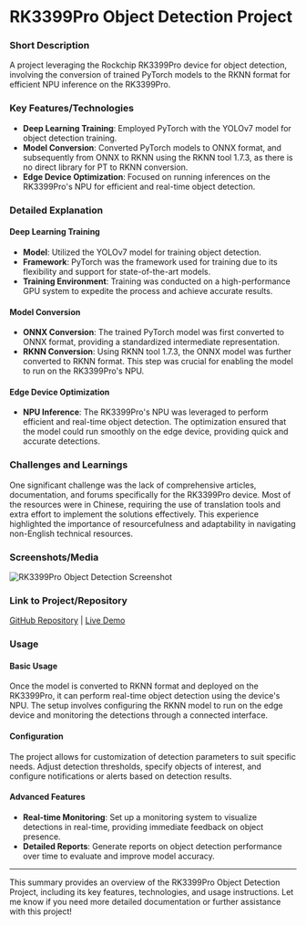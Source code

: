 # RK3399Pro Object Detection Project

### Short Description
A project leveraging the Rockchip RK3399Pro device for object detection, involving the conversion of trained PyTorch models to the RKNN format for efficient NPU inference on the RK3399Pro.

### Key Features/Technologies
- **Deep Learning Training**: Employed PyTorch with the YOLOv7 model for object detection training.
- **Model Conversion**: Converted PyTorch models to ONNX format, and subsequently from ONNX to RKNN using the RKNN tool 1.7.3, as there is no direct library for PT to RKNN conversion.
- **Edge Device Optimization**: Focused on running inferences on the RK3399Pro's NPU for efficient and real-time object detection.

### Detailed Explanation

#### Deep Learning Training
- **Model**: Utilized the YOLOv7 model for training object detection.
- **Framework**: PyTorch was the framework used for training due to its flexibility and support for state-of-the-art models.
- **Training Environment**: Training was conducted on a high-performance GPU system to expedite the process and achieve accurate results.

#### Model Conversion
- **ONNX Conversion**: The trained PyTorch model was first converted to ONNX format, providing a standardized intermediate representation.
- **RKNN Conversion**: Using RKNN tool 1.7.3, the ONNX model was further converted to RKNN format. This step was crucial for enabling the model to run on the RK3399Pro's NPU.

#### Edge Device Optimization
- **NPU Inference**: The RK3399Pro's NPU was leveraged to perform efficient and real-time object detection. The optimization ensured that the model could run smoothly on the edge device, providing quick and accurate detections.

### Challenges and Learnings
One significant challenge was the lack of comprehensive articles, documentation, and forums specifically for the RK3399Pro device. Most of the resources were in Chinese, requiring the use of translation tools and extra effort to implement the solutions effectively. This experience highlighted the importance of resourcefulness and adaptability in navigating non-English technical resources.

### Screenshots/Media
![RK3399Pro Object Detection Screenshot](link-to-screenshot)

### Link to Project/Repository
[GitHub Repository](https://github.com/username/rk3399pro-object-detection) | [Live Demo](https://username.github.io/rk3399pro-object-detection/)

### Usage

#### Basic Usage
Once the model is converted to RKNN format and deployed on the RK3399Pro, it can perform real-time object detection using the device's NPU. The setup involves configuring the RKNN model to run on the edge device and monitoring the detections through a connected interface.

#### Configuration
The project allows for customization of detection parameters to suit specific needs. Adjust detection thresholds, specify objects of interest, and configure notifications or alerts based on detection results.

#### Advanced Features
- **Real-time Monitoring**: Set up a monitoring system to visualize detections in real-time, providing immediate feedback on object presence.
- **Detailed Reports**: Generate reports on object detection performance over time to evaluate and improve model accuracy.

---

This summary provides an overview of the RK3399Pro Object Detection Project, including its key features, technologies, and usage instructions. Let me know if you need more detailed documentation or further assistance with this project!
